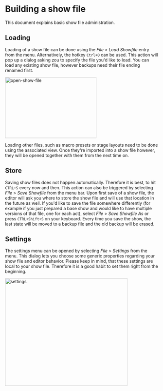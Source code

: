 # Building a show file

This document explains basic show file administration.

## Loading

Loading of a show file can be done using the *File* > *Load Showfile* entry from the menu. Alternatively, the hotkey `Ctrl+O` can be used. This action will pop up a dialog asking zou to specify the file you'd like to load. You can load any existing show file, however backups need their file ending renamed first.

<img width="300" height="200" alt="open-show-file" src="https://github.com/user-attachments/assets/d0ad034b-fe55-4cf3-b680-f6ced7c55f80" />

Loading other files, such as macro presets or stage layouts need to be done using the associated view. Once they're imported into a show file however, they will be opened together with them from the next time on.

## Store
Saving show files does not happen automatically. Therefore it is best, to hit `CTRL+S` every now and then. This action can also be triggered by selecting *File* > *Save Showfile* from the menu bar. Upon first save of a show file, the editor will ask you where to store the show file and will use that location in the future as well. If you'd like to save the file somewhere differently (for example if you just prepared a base show and would like to have multiple versions of that file, one for each act), select *File* > *Save Showfile As* or press `CTRL+Shift+S` on your keyboard. Every time you save the show, the last state will be moved to a backup file and the old backup will be erased.

## Settings
The settings menu can be opened by selecting *File* > *Settings* from the menu. This dialog lets you choose some generic properties regarding your show file and editor behavior. Please keep in mind, that these settings are local to your show file. Therefore it is a good habit to set them right from the beginning.

<img width="402" height="353" alt="settings" src="https://github.com/user-attachments/assets/cc7b3570-6340-483d-86e6-d7066a4c86f1" />
